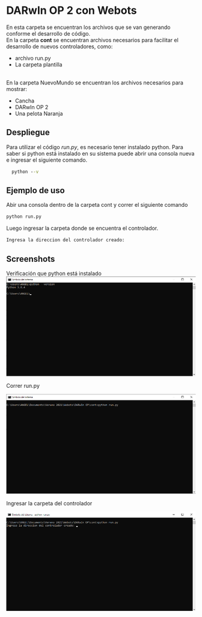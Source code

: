 # DARwIn OP 2 con Webots
En esta carpeta se encuentran los archivos que se van generando conforme el desarrollo de código.
<br>
En la carpeta **cont** se encuentran archivos necesarios para facilitar el desarrollo de nuevos controladores, como:
- archivo run.py
- La carpeta plantilla
<br>
En la carpeta NuevoMundo se encuentran los archivos necesarios para mostrar:

- Cancha
- DARwIn OP 2
- Una pelota Naranja


## Despliegue

Para utilizar el código _run.py_, es necesario tener instalado python.
Para saber si python está instalado en su sistema puede abrir una consola nueva e ingresar el siguiente comando.

```cmd
  python --v
```

## Ejemplo de uso

Abir una consola dentro de la carpeta cont y correr el siguiente comando

```cmd
python run.py
```

Luego ingresar la carpeta donde se encuentra el controlador.

```bash
Ingresa la direccion del controlador creado: 
```
## Screenshots

Verificación que python está instalado
![CMD Screenshot](https://raw.githubusercontent.com/99Angelrm/resources/48455e13fe9281f5fa0acc12aa0c50bbcefb4b4e/Screenshot.png)

Correr run.py

![run Screenshot](https://raw.githubusercontent.com/99Angelrm/resources/main/RunScreenshot.png)

Ingresar la carpeta del controlador

![run Screenshot](https://raw.githubusercontent.com/99Angelrm/resources/main/RunScreenshot2.png)
